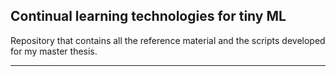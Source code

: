 ## Continual learning technologies for tiny ML
Repository that contains all the reference material and the scripts developed for my master thesis.
***
